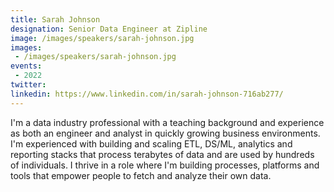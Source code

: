 ```yaml
---
title: Sarah Johnson
designation: Senior Data Engineer at Zipline
image: /images/speakers/sarah-johnson.jpg
images: 
 - /images/speakers/sarah-johnson.jpg
events:
 - 2022
twitter: 
linkedin: https://www.linkedin.com/in/sarah-johnson-716ab277/
---
```


I'm a data industry professional with a teaching background and experience as both an engineer and analyst in quickly growing business environments. I'm experienced with building and scaling ETL, DS/ML, analytics and reporting stacks that process terabytes of data and are used by hundreds of individuals. I thrive in a role where I'm building processes, platforms and tools that empower people to fetch and analyze their own data.